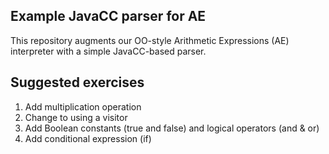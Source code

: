 ## Example JavaCC parser for AE

This repository augments our OO-style Arithmetic Expressions (AE) interpreter with a simple JavaCC-based parser.

## Suggested exercises

1. Add multiplication operation
2. Change to using a visitor
3. Add Boolean constants (true and false) and logical operators (and & or)
4. Add conditional expression (if)
